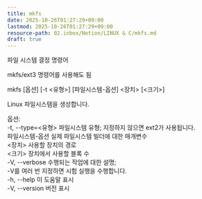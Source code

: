 ```yaml
---
title: mkfs
date: 2025-10-26T01:27:29+09:00
lastmod: 2025-10-26T01:27:29+09:00
resource-path: 02.inbox/Notion/LINUX & C/mkfs.md
draft: true
---
```

파일 시스템 결정 명령어

  

mkfs/ext3 명령어를 사용해도 됨

  

mkfs [옵션] [-t <유형>] [파일시스템-옵션] <장치> [<크기>]

Linux 파일시스템을 생성합니다.

옵션:  
-t, --type=<유형> 파일시스템 유형; 지정하지 않으면 ext2가 사용됩니다.  
파일시스템-옵션 실제 파일시스템 빌더에 대한 매개변수  
<장치> 사용할 장치의 경로  
<크기> 장치에서 사용할 블록 수  
-V, --verbose 수행되는 작업에 대한 설명;  
-V를 여러 번 지정하면 시험 실행을 수행합니다.  
-h, --help 이 도움말 표시  
-V, --version 버전 표시